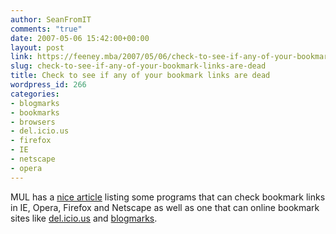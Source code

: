 ```yaml
---
author: SeanFromIT
comments: "true"
date: 2007-05-06 15:42:00+00:00
layout: post
link: https://feeney.mba/2007/05/06/check-to-see-if-any-of-your-bookmark-links-are-dead/
slug: check-to-see-if-any-of-your-bookmark-links-are-dead
title: Check to see if any of your bookmark links are dead
wordpress_id: 266
categories:
- blogmarks
- bookmarks
- browsers
- del.icio.us
- firefox
- IE
- netscape
- opera
---
```


MUL has a [nice article](http://www.myuninstalledlife.com/managing-bookmarks-online-part2) listing some programs that can check bookmark links in IE, Opera, Firefox and Netscape as well as one that can online bookmark sites like [del.icio.us](http://del.icio.us/) and [blogmarks](http://blogmarks.net/).
